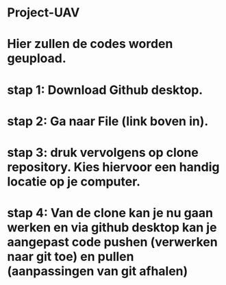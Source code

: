 # Project-UAV
# Hier zullen de codes worden geupload.
# stap 1: Download Github desktop.
# stap 2: Ga naar File (link boven in).
# stap 3: druk vervolgens op clone repository. Kies hiervoor een handig locatie op je computer.
# stap 4: Van de clone kan je nu gaan werken en via github desktop kan je aangepast code pushen (verwerken naar git toe) en pullen (aanpassingen van git afhalen)
